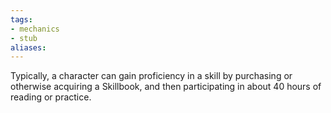 ```yaml
---
tags:
- mechanics
- stub
aliases:
---
```


Typically, a character can gain proficiency in a skill by purchasing or otherwise acquiring a Skillbook, and then participating in about 40 hours of reading or practice. 